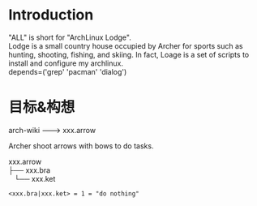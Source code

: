 Introduction
====

"ALL" is short for "ArchLinux Lodge".  
	Lodge is a small country house occupied by Archer for sports such as hunting, shooting, fishing, and skiing. In fact, Loage is a set of scripts to install and configure my archlinux.  
depends=('grep' 'pacman' 'dialog')

目标&构想
====

arch-wiki ---> xxx.arrow

Archer shoot arrows with bows to do tasks.

xxx.arrow  
    ├── xxx.bra  
    └── xxx.ket

`<xxx.bra|xxx.ket> = 1 = "do nothing"`
